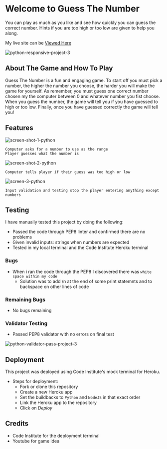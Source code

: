 # Welcome to Guess The Number

You can play as much as you like and see how quickly you can guess the correct number. Hints if you are too high or too low are given to help you along.

My live site can be [Viewed Here](https://project-3-number-guess.herokuapp.com)

![python-responsive-project-3](https://user-images.githubusercontent.com/100090476/179019168-fccf0d92-408b-4504-982e-23d3fd089b94.png)

## About The Game and How To Play

Guess The Number is a fun and engaging game. To start off you must pick a number, the higher the number you choose, the harder you will make the game for yourself. As remember, you must guess one correct number chosen my the computer between 0 and whatever number you fist choose. When you guess the number, the game will tell you if you have guessed to high or too low. Finally, once you have guessed correctly the game will tell you!

## Features

![screen-shot-1-python](https://user-images.githubusercontent.com/100090476/179019995-7a3952a0-3bc9-4587-a7e4-7c6e0fae144a.png)

```
Computer asks for a number to use as the range
Player guesses what the number is
```
![screen-shot-2-python](https://user-images.githubusercontent.com/100090476/179021629-0976017b-752f-4bd9-96f4-e181745b7cb1.png)

```
Computer tells player if their guess was too high or low
```

![screen-3-python](https://user-images.githubusercontent.com/100090476/179022250-8d9eea09-c66a-4540-ae6b-dfaa74b3f6ac.png)

```
Input validation and testing stop the player entering anything except numbers
```

## Testing

I have manually tested this project by doing the following:

* Passed the code through PEP8 linter and confirmed there are no problems
* Given invalid inputs: strings when numbers are expected
* Tested in my local terminal and the Code Institute Heroku terminal

### Bugs

* When i ran the code through the PEP8 I discovered there was `white space within my code`
  * Solution was to add /n at the end of some print statemnts and to backspace on other lines of code

### Remaining Bugs

* No bugs remaining

### Validator Testing

* Passed PEP8 validator with no errors on final test

![python-validator-pass-project-3](https://user-images.githubusercontent.com/100090476/179025386-71f2123b-fe04-405d-8358-220b776535ea.png)

## Deployment

This project was deployed using Code Institute's mock terminal for Heroku.

* Steps for deployment:
  * Fork or clone this repository
  * Create a new Heroku app
  * Set the buildbacks to `Python` and `NodeJS` in that exact order
  * Link the Heroku app to the repository
  * Click on _Deploy_

## Credits

* Code Institute for the deployment terminal
* Youtube for game idea 








